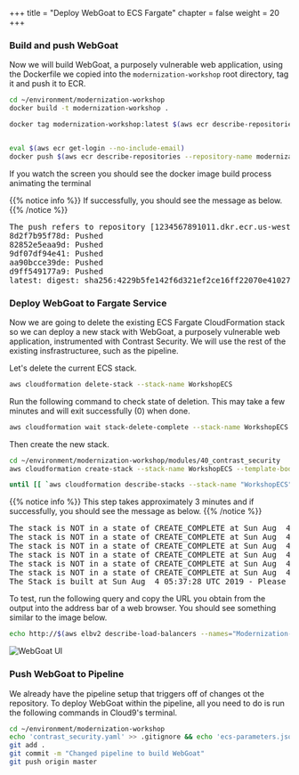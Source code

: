+++
title = "Deploy WebGoat to ECS Fargate"
chapter = false
weight = 20
+++

### Build and push WebGoat
Now we will build WebGoat, a purposely vulnerable web application, using the Dockerfile we copied into the `modernization-workshop` root directory, tag it and push it to ECR.

```bash
cd ~/environment/modernization-workshop
docker build -t modernization-workshop .

docker tag modernization-workshop:latest $(aws ecr describe-repositories --repository-name modernization-workshop --query=repositories[0].repositoryUri --output=text):latest


eval $(aws ecr get-login --no-include-email)
docker push $(aws ecr describe-repositories --repository-name modernization-workshop --query=repositories[0].repositoryUri --output=text):latest
```

If you watch the screen you should see the docker image build process animating the terminal

{{% notice info %}}
If successfully, you should see the message as below.
{{% /notice %}}

<pre>
The push refers to repository [1234567891011.dkr.ecr.us-west-2.amazonaws.com/modernization-workshop]
8d2f7b95f78d: Pushed 
82852e5eaa9d: Pushed 
9df07df94e41: Pushed 
aa90bcce39de: Pushed 
d9ff549177a9: Pushed 
latest: digest: sha256:4229b5fe142f6d321ef2ce16ff22070e410272ee140e7eec51540a823dcd315a size: 1369
</pre>

### Deploy WebGoat to Fargate Service
Now we are going to delete the existing ECS Fargate CloudFormation stack so we can deploy a new stack with WebGoat, a purposely vulnerable web application, instrumented with Contrast Security. We will use the rest of the existing insfrastructuree, such as the pipeline.

Let's delete the current ECS stack.
```bash
aws cloudformation delete-stack --stack-name WorkshopECS
```

Run the following command to check state of deletion. This may take a few minutes and will exit successfully (0) when done.
```bash
aws cloudformation wait stack-delete-complete --stack-name WorkshopECS && echo $?
```

Then create the new stack.
```bash
cd ~/environment/modernization-workshop/modules/40_contrast_security
aws cloudformation create-stack --stack-name WorkshopECS --template-body file://webgoat-ecs-fargate.yaml --parameters file://ecs-parameters.json --capabilities CAPABILITY_NAMED_IAM

until [[ `aws cloudformation describe-stacks --stack-name "WorkshopECS" --query "Stacks[0].[StackStatus]" --output text` == "CREATE_COMPLETE" ]]; do  echo "The stack is NOT in a state of CREATE_COMPLETE at `date`";   sleep 30; done && echo "The Stack is built at `date` - Please proceed"
```

{{% notice info %}}
This step takes approximately 3 minutes and if successfully, you should see the message as below.
{{% /notice %}}

<pre>
The stack is NOT in a state of CREATE_COMPLETE at Sun Aug  4 05:34:25 UTC 2019
The stack is NOT in a state of CREATE_COMPLETE at Sun Aug  4 05:34:55 UTC 2019
The stack is NOT in a state of CREATE_COMPLETE at Sun Aug  4 05:35:26 UTC 2019
The stack is NOT in a state of CREATE_COMPLETE at Sun Aug  4 05:35:57 UTC 2019
The stack is NOT in a state of CREATE_COMPLETE at Sun Aug  4 05:36:27 UTC 2019
The stack is NOT in a state of CREATE_COMPLETE at Sun Aug  4 05:36:58 UTC 2019
The Stack is built at Sun Aug  4 05:37:28 UTC 2019 - Please proceed
</pre>

To test, run the following query and copy the URL you obtain from the output into the address bar of a web browser.  You should see something similar to the image below.

```bash
echo http://$(aws elbv2 describe-load-balancers --names="Modernization-Workshop-LB" --query="LoadBalancers[0].DNSName" --output=text)/WebGoat
```

![WebGoat UI](/images/contrast/wg_0.png)

### Push WebGoat to Pipeline
We already have the pipeline setup that triggers off of changes ot the repository. To deploy WebGoat within the pipeline, all you need to do is run the following commands in Cloud9's terminal.

```bash
cd ~/environment/modernization-workshop
echo 'contrast_security.yaml' >> .gitignore && echo 'ecs-parameters.json' >> .gitignore
git add .
git commit -m "Changed pipeline to build WebGoat"
git push origin master
```
